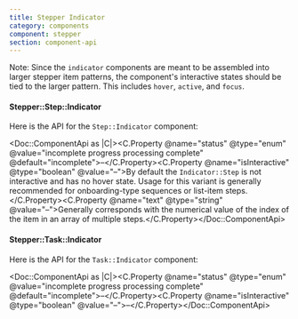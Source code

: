 ```yaml
---
title: Stepper Indicator
category: components
component: stepper
section: component-api
---
```


Note: Since the `indicator` components are meant to be assembled into larger stepper item patterns, the component's interactive states should be tied to the larger pattern. This includes `hover`, `active`, and `focus`.

#### Stepper::Step::Indicator

Here is the API for the `Step::Indicator` component:

<Doc::ComponentApi as |C|><C.Property @name="status" @type="enum" @value="incomplete progress processing complete" @default="incomplete">–</C.Property><C.Property @name="isInteractive" @type="boolean" @value="–">By default the `Indicator::Step` is not interactive and has no hover state. Usage for this variant is generally recommended for onboarding-type sequences or list-item steps.</C.Property><C.Property @name="text" @type="string" @value="–">Generally corresponds with the numerical value of the index of the item in an array of multiple steps.</C.Property></Doc::ComponentApi>

#### Stepper::Task::Indicator

Here is the API for the `Task::Indicator` component:

<Doc::ComponentApi as |C|><C.Property @name="status" @type="enum" @value="incomplete progress processing complete" @default="incomplete">–</C.Property><C.Property @name="isInteractive" @type="boolean" @value="–">–</C.Property></Doc::ComponentApi>